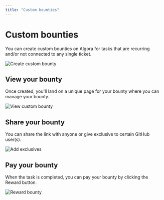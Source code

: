 ```yaml
---
title: "Custom bounties"
---
```


# Custom bounties

You can create custom bounties on Algora for tasks that are recurring and/or not connected to any single ticket.

![Create custom bounty](/images/docs/create-custom-bounty.png)

## View your bounty

Once created, you'll land on a unique page for your bounty where you can manage your bounty.

![View custom bounty](/images/docs/view-custom-bounty.png)

## Share your bounty

You can share the link with anyone or give exclusive to certain GitHub user(s).

![Add exclusives](/images/docs/add-exclusive.png)

## Pay your bounty

When the task is completed, you can pay your bounty by clicking the Reward button.

![Reward bounty](/images/docs/reward-bounty.png)
